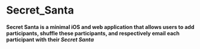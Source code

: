 # Secret_Santa

#### Secret Santa is a minimal iOS and web application that allows users to add participants, shuffle these participants, and respectively email each participant with their *Secret Santa*
